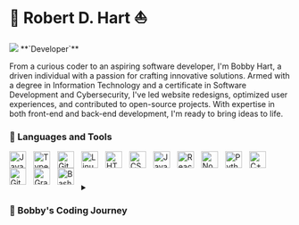 # 🎾 Robert D. Hart ⛵ 
<img src="https://upload.wikimedia.org/wikipedia/commons/7/7f/Straw_hat_icon.svg"/>
**`Developer`**

From a curious coder to an aspiring software developer, I'm Bobby Hart, a driven individual with a passion for crafting innovative solutions. Armed with a degree in Information Technology and a certificate in Software Development and Cybersecurity, I've led website redesigns, optimized user experiences, and contributed to open-source projects. With expertise in both front-end and back-end development, I'm ready to bring ideas to life.


### 🧰 Languages and Tools

<img align="left" alt="Java" width="30px" style="padding-right:10px;" src="https://cdn.jsdelivr.net/gh/devicons/devicon/icons/java/java-original.svg"/>
<img align="left" alt="TypeScript" width="30px" style="padding-right:10px;" src="https://cdn.jsdelivr.net/gh/devicons/devicon/icons/typescript/typescript-plain.svg" />
<img align="left" alt="Git" width="30px" style="padding-right:10px;" src="https://cdn.jsdelivr.net/gh/devicons/devicon/icons/git/git-original.svg" />
<img align="left" alt="Linux" width="30px" style="padding-right:10px;" src="https://cdn.jsdelivr.net/gh/devicons/devicon/icons/linux/linux-original.svg" />
<img align="left" alt="HTML" width="30px" style="padding-right:10px;" src="https://cdn.jsdelivr.net/gh/devicons/devicon/icons/html5/html5-plain.svg" />
<img align="left" alt="CSS" width="30px" style="padding-right:10px;" src="https://cdn.jsdelivr.net/gh/devicons/devicon/icons/css3/css3-plain.svg" />
<img align="left" alt="JavaScript" width="30px" style="padding-right:10px;" src="https://cdn.jsdelivr.net/gh/devicons/devicon/icons/javascript/javascript-plain.svg" />
<img align="left" alt="React" width="30px" style="padding-right:10px;" src="https://cdn.jsdelivr.net/gh/devicons/devicon/icons/react/react-original.svg" />
<img align="left" alt="NodeJS" width="30px" style="padding-right:10px;" src="https://cdn.jsdelivr.net/gh/devicons/devicon/icons/nodejs/nodejs-original.svg" />
<img align="left" alt="Python" width="30px" style="padding-right:10px;" src="https://www.vectorlogo.zone/logos/netlify/netlify-ar21.svg" />
<img align="left" alt="C++" width="30px" style="padding-right:10px;" src="https://cdn.jsdelivr.net/gh/devicons/devicon/icons/dot-net/dot-net-original.svg" />
<img align="left" alt="GitHub" width="30px" style="padding-right:10px;" src="https://cdn.jsdelivr.net/gh/devicons/devicon/icons/github/github-original.svg" />
<img align="left" alt="Gradle" width="30px" style="padding-right:10px;" src="https://cdn.jsdelivr.net/gh/devicons/devicon/icons/bootstrap/bootstrap-original.svg" />
<img align="left" alt="Bash" width="30px" style="padding-right:10px;" src="https://cdn.jsdelivr.net/gh/devicons/devicon/icons/circleci/circleci-plain.svg" />
<br />

#

<details>
 <summary><h3>🏃 Bobby's Coding Journey</h3></summary>
   My coding journey began during my high school years when I enrolled in AP Computer Science as a curious and eager student. The fascinating world of programming captured my imagination, and I delved into various aspects, from code to Unix and Linux. This initial spark led me to explore a wide range of programming languages and tools, nurturing my passion for technology and development. Upon graduation, I took my enthusiasm to the next level by pursuing a degree in Information Technology with a Software Development track at the University of Cincinnati. During my academic journey, I honed my skills in Node.js, Java, C#, Python, .Net, HTML5, CSS3, Git, React, JavaScript, TypeScript, Bootstrap, and more. My education provided me with a strong foundation in software development, preparing me to tackle real-world challenges. As I advanced, I had the opportunity to contribute to open-source projects, lead website redesigns, and optimize user experiences. These experiences shaped me into a versatile software developer, comfortable with both front-end and back-end technologies. Looking ahead, I'm determined to embrace new challenges and build on my expertise to create innovative solutions. In pursuit of this goal, I'm excited to focus on streamlining my skills and dedicating my time to fulfilling my passion for software development. I am eagerly anticipating the opportunities that lie ahead and look forward to making a meaningful impact in the field.


📫 How to reach me:
<br>
<br>
  <a href="mailto:bobbydhart1@gmail.com"><img src="https://img.shields.io/badge/Gmail-D14836?style=for-the-badge&logo=gmail&logoColor=white" />  </a>
 <a href="https://www.linkedin.com/in/robert--hart/"><img src="https://img.shields.io/badge/LinkedIn-0077B5?style=for-the-badge&logo=linkedin&logoColor=white" />  </a>
